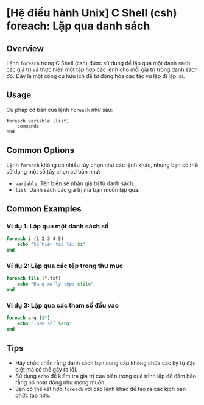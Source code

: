 # [Hệ điều hành Unix] C Shell (csh) foreach: Lặp qua danh sách

## Overview
Lệnh `foreach` trong C Shell (csh) được sử dụng để lặp qua một danh sách các giá trị và thực hiện một tập hợp các lệnh cho mỗi giá trị trong danh sách đó. Đây là một công cụ hữu ích để tự động hóa các tác vụ lặp đi lặp lại.

## Usage
Cú pháp cơ bản của lệnh `foreach` như sau:

```
foreach variable (list)
    commands
end
```

## Common Options
Lệnh `foreach` không có nhiều tùy chọn như các lệnh khác, nhưng bạn có thể sử dụng một số tùy chọn cơ bản như:
- `variable`: Tên biến sẽ nhận giá trị từ danh sách.
- `list`: Danh sách các giá trị mà bạn muốn lặp qua.

## Common Examples

### Ví dụ 1: Lặp qua một danh sách số
```csh
foreach i (1 2 3 4 5)
    echo "Số hiện tại là: $i"
end
```

### Ví dụ 2: Lặp qua các tệp trong thư mục
```csh
foreach file (*.txt)
    echo "Đang xử lý tệp: $file"
end
```

### Ví dụ 3: Lặp qua các tham số đầu vào
```csh
foreach arg ($*)
    echo "Tham số: $arg"
end
```

## Tips
- Hãy chắc chắn rằng danh sách bạn cung cấp không chứa các ký tự đặc biệt mà có thể gây ra lỗi.
- Sử dụng `echo` để kiểm tra giá trị của biến trong quá trình lặp để đảm bảo rằng nó hoạt động như mong muốn.
- Bạn có thể kết hợp `foreach` với các lệnh khác để tạo ra các kịch bản phức tạp hơn.